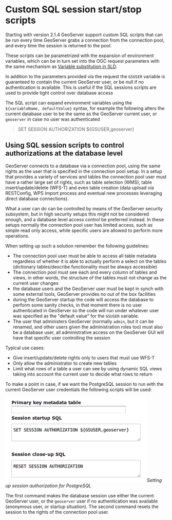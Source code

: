 # Custom SQL session start/stop scripts

Starting with version 2.1.4 GeoServer support custom SQL scripts that can be run every time GeoServer grabs a connection from the connection pool, and every time the session is returned to the pool.

These scripts can be parametrized with the expansion of environment variables, which can be in turn set into the OGC request parameters with the same mechanism as [Variable substitution in SLD](../../styling/sld/extensions/substitution.md).

In addition to the parameters provided via the request the `GSUSER` variable is guaranteed to contain the current GeoServer user, or be null if no authentication is available. This is useful if the SQL sessions scripts are used to provide tight control over database access

The SQL script can expand environment variables using the `${variableName, defaultValue}` syntax, for example the following alters the current database user to be the same as the GeoServer current user, or `geoserver` in case no user was authenticated

> SET SESSION AUTHORIZATION \${GSUSER,geoserver}

## Using SQL session scripts to control authorizations at the database level

GeoServer connects to a database via a connection pool, using the same rights as the user that is specified in the connection pool setup. In a setup that provides a variety of services and tables the connection pool user must have a rather large set of rights, such as table selection (WMS), table insert/update/delete (WFS-T) and even table creation (data upload via RESTConfig, WPS Import process and eventual new processes leveraging direct database connections).

What a user can do can be controlled by means of the GeoServer security subsystem, but in high security setups this might not be considered enough, and a database level access control be preferred instead. In these setups normally the connection pool user has limited access, such as simple read only access, while specific users are allowed to perform more operations.

When setting up such a solution remember the following guidelines:

-   The connection pool user must be able to access all table metadata regardless of whether it is able to actually perform a select on the tables (dictionary tables/describe functionality must be always accessible)
-   The connection pool must see each and every column of tables and views, in other words, the structure of the tables must not change as the current user changes
-   the database users and the GeoServer user must be kept in synch with some external tools, GeoServer provides no out of the box facilities
-   during the GeoServer startup the code will access the database to perform some sanity checks, in that moment there is no user authenticated in GeoServer so the code will run under whatever user was specified as the "default value" for the `GSUSER` variable.
-   The user that administers GeoServer (normally `admin`, but it can be renamed, and other users given the administration roles too) must also be a database user, all administrative access on the GeoServer GUI will have that specific user controlling the session

Typical use cases:

-   Give insert/update/delete rights only to users that must use WFS-T
-   Only allow the administrator to create new tables
-   Limit what rows of a table a user can see by using dynamic SQL views taking into account the current user to decide what rows to return

To make a point in case, if we want the PostgreSQL session to run with the current GeoServer user credentials the following scripts will be used:

![](images/postgresqlSession.png)
*Setting up session authorization for PostgreSQL*

The first command makes the database session use either the current GeoServer user, or the `geoserver` user if no authentication was available (anonymous user, or startup situation). The second command resets the session to the rights of the connection pool user.
